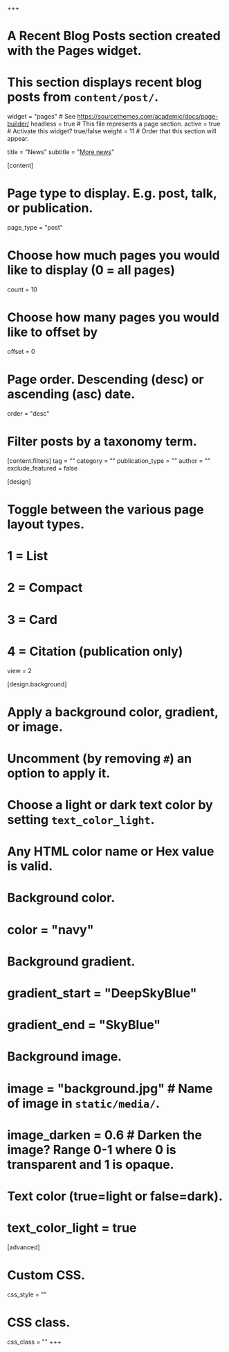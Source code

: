 +++

# A Recent Blog Posts section created with the Pages widget.

# This section displays recent blog posts from `content/post/`.

widget = "pages"  # See https://sourcethemes.com/academic/docs/page-builder/
headless = true  # This file represents a page section.
active = true  # Activate this widget? true/false
weight = 11  # Order that this section will appear.

title = "News"
subtitle = "[More news](/more_news)"

[content]

# Page type to display. E.g. post, talk, or publication.

  page_type = "post"

# Choose how much pages you would like to display (0 = all pages)

  count = 10

# Choose how many pages you would like to offset by

  offset = 0

# Page order. Descending (desc) or ascending (asc) date.

  order = "desc"

# Filter posts by a taxonomy term.

  [content.filters]
    tag = ""
    category = ""
    publication_type = ""
    author = ""
    exclude_featured = false

[design]

# Toggle between the various page layout types.

# 1 = List

# 2 = Compact

# 3 = Card

# 4 = Citation (publication only)

  view = 2

[design.background]

# Apply a background color, gradient, or image.

# Uncomment (by removing `#`) an option to apply it.

# Choose a light or dark text color by setting `text_color_light`.

# Any HTML color name or Hex value is valid.

# Background color.

# color = "navy"

# Background gradient.

# gradient_start = "DeepSkyBlue"

# gradient_end = "SkyBlue"

# Background image.

# image = "background.jpg"  # Name of image in `static/media/`.

# image_darken = 0.6  # Darken the image? Range 0-1 where 0 is transparent and 1 is opaque.

# Text color (true=light or false=dark).

# text_color_light = true

[advanced]

# Custom CSS.

 css_style = ""

# CSS class.

 css_class = ""
+++
